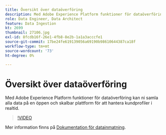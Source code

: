 ```yaml
---
title: Översikt över dataöverföring
description: Med Adobe Experience Platform funktioner för dataöverföring kan ni samla era data på en enda öppen och skalbar plattform för att hantera en enhetlig profil.
role: Data Engineer, Data Architect
feature: Data Ingestion
kt: 2699
thumbnail: 27106.jpg
exl-id: 8fcdb16f-26e1-4fb8-8e2b-1a1a3acccfe1
source-git-commit: 17be24fe619139056a69190b98610644387ca18f
workflow-type: tm+mt
source-wordcount: '73'
ht-degree: 0%

---
```


# Översikt över dataöverföring

Med Adobe Experience Platform funktioner för dataöverföring kan ni samla alla data på en öppen och skalbar plattform för att hantera kundprofiler i realtid.

>[!VIDEO](https://video.tv.adobe.com/v/27106?quality=12&learn=on)

Mer information finns på [Dokumentation för datainmatning](https://experienceleague.adobe.com/docs/experience-platform/ingestion/home.html).
